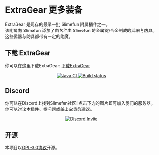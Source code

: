 # ExtraGear 更多装备

ExtraGear 是现存的最早一批 Slimefun 附属插件之一。  
该附属向 Slimefun 添加了由各种由 Slimefun 的金属锭/合金制成的武器与防具。
这些武器与防具都带有一定的附魔。

## 下载 ExtraGear

你可以在这里下载ExtraGear: [下载ExtraGear](https://builds.guizhanss.net/ybw0014/ExtraGear-CN/master)

<p align="center">
  <a href="https://github.com/ybw0014/ExtraGear-CN/actions/workflows/maven.yml">
    <img src="https://github.com/ybw0014/ExtraGear-CN/actions/workflows/maven.yml/badge.svg" alt="Java CI"/>
  </a>

  <a href="https://builds.guizhanss.net/ybw0014/ExtraGear-CN/master">
    <img src="https://builds.guizhanss.net/f/ybw0014/ExtraGear-CN/master/badge.svg" alt="Build status"/>
  </a>
</p>

## Discord

你可以在Discord上找到Slimefun社区!
点击下方的图片即可加入我们的服务器。你可以讨论本插件、提问题或给出宝贵的建议。

<p align="center">
  <a href="https://discord.gg/fsD4Bkh">
    <img src="https://img.shields.io/discord/565557184348422174?color=7289DA&label=Discord&style=for-the-badge" alt="Discord Invite"/>
  </a>
</p>

## 开源
本项目以[GPL-3.0协议](/LICENSE)开源。
